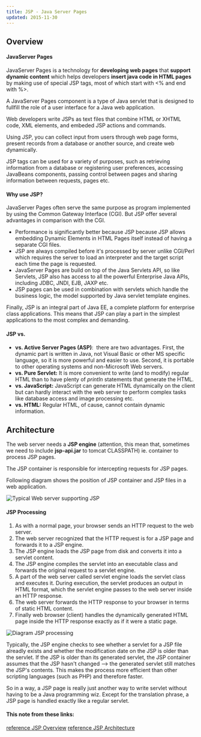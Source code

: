 ```yaml
---
title: JSP - Java Server Pages
updated: 2015-11-30
---
```


## Overview

#### JavaServer Pages

JavaServer Pages is a technology for **developing web pages** that **support dynamic content** which helps developers **insert java code in HTML pages** by making use of special JSP tags, most of which start with <% and end with %>.

A JavaServer Pages component is a type of Java servlet that is designed to fullfill the role of a user interface for a Java web application.

Web developers write JSPs as text files that combine HTML or XHTML code, XML elements, and embeded JSP actions and commands.

Using JSP, you can collect input from users through web page forms, present records from a database or another source, and create web dynamically.

JSP tags can be used for a variety of purposes, such as retrieving information from a database or registering user preferences, accessing JavaBeans components, passing control between pages and sharing information between requests, pages etc.

#### Why use JSP?

JavaServer Pages often serve the same purpose as program implemented by using the Common Gateway Interface (CGI). But JSP offer several advantages in comparison with the CGI.

* Performance is significantly better because JSP because JSP allows embedding Dynamic Elements in HTML Pages itself instead of having a separate CGI files.
* JSP are always compiled before it's processed by server unlike CGI/Perl which requires the server to load an interpreter and the target script each time the page is requested.
* JavaServer Pages are build on top of the Java Servlets API, so like Servlets, JSP also has access to all the powerful Enterprise Java APIs, including JDBC, JNDI, EJB, JAXP etc.
* JSP pages can be used in combination with servlets which handle the business logic, the model supported by Java servlet template engines.

Finally, JSP is an integral part of Java EE, a complete platform for enterprise class applications. This means that JSP can play a part in the simplest applications to the most complex and demanding.

#### JSP vs.

* **vs. Active Server Pages (ASP)**:  there are two advantages. First, the dynamic part is written in Java, not Visual Basic or other MS specific language, so it is more powerful and easier to use. Second, it is portable to other operating systems and non-Microsoft Web servers.
* **vs. Pure Servlet:** It is more convenient to write (and to modify) regular HTML than to have plenty of *println* statements that generate the HTML.
* **vs. JavaScript:** JavaScript can generate HTML dynamically on the client but can hardly interact with the web server to perform complex tasks like database access and image processing etc.
* **vs. HTML:** Regular HTML, of cause, cannot contain dynamic information.

## Architecture
The web server needs a **JSP engine** (attention, this mean that, sometimes we need to include **jsp-api.jar** to tomcat CLASSPATH) ie. container to process JSP pages.

The JSP container is responsible for intercepting requests for JSP pages.

Following diagram shows the position of JSP container and JSP files in a web application.

![Typical Web server supporting JSP](http://www.tutorialspoint.com/jsp/images/jsp-arch.jpg)

#### JSP Processing

1. As with a normal page, your browser sends an HTTP request to the web server.
2. The web server recognized that the HTTP request is for a JSP page and forwards it to a JSP engine.
3. The JSP engine loads the JSP page from disk and converts it into a servlet content.
4. The JSP engine compiles the servlet into an executable class and forwards the original request to a servlet engine.
5. A part of the web server called servlet engine loads the servlet class and executes it. During execution, the servlet produces an output in HTML format, which the servlet engine passes to the web server inside an HTTP response.
6. The web server forwards the HTTP response to your browser in terms of static HTML content.
7. Finally web browser (client) handles the dynamically generated HTML page inside the HTTP response exactly as if it were a static page.

![Diagram JSP processing](http://www.tutorialspoint.com/jsp/images/jsp-processing.jpg)

Typically, the JSP engine checks to see whether a servlet for a JSP file alreadly exists and whether the modification date on the JSP is older than the servlet. If the JSP is older than its generated servlet, the JSP container assumes that the JSP hasn't changed --> the generated servlet still matches the JSP's contents. This makes the process more efficient than other scripting languages (such as PHP) and therefore faster.

So in a way, a JSP page is really just another way to write servlet without having to be a Java programming wiz. Except for the translation phrase, a JSP page is handled exactly like a regular servlet.

#### This note from these links:
[reference JSP Overview](http://www.tutorialspoint.com/jsp/jsp_overview.htm)
[reference JSP Architecture](http://www.tutorialspoint.com/jsp/jsp_architecture.htm)


